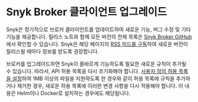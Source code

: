 # Snyk Broker 클라이언트 업그레이드

Snyk은 정기적으로 브로커 클라이언트를 업데이트하여 새로운 기능, 버그 수정 및 기타 기능을 제공합니다. 릴리스 노트와 함께 모든 버전의 전체 목록은 [Snyk Broker GitHub](https://github.com/snyk/broker/releases)에서 확인할 수 있습니다. Snyk은 해당 페이지의 [RSS 피드를 구독](https://github.com/snyk/broker/releases.atom)하여 새로운 버전이 릴리스될 때마다 정보를 받도록 권장합니다.

브로커를 업그레이드하면 Snyk이 올바르게 기능하도록 필요한 새로운 규칙이 추가될 수 있습니다. 따라서, API 허용 목록을 다시 초기화해야 합니다. [사용자 정의 허용 목록을 설정](https://docs.snyk.io/snyk-admin/snyk-broker/how-to-install-and-configure-your-snyk-broker-client/advanced-configuration-for-snyk-broker-docker-installation#custom-approved-listing-filter)하여 1MB 이상의 파일을 지원하도록 한 경우와 같이 허용 목록에 규칙을 추가하거나 제거한 경우, 새로운 허용 목록에 이러한 변경 사항을 다시 적용해야 합니다. 이 내용은 Helm이나 Docker로 설치하는 경우에도 해당됩니다.
